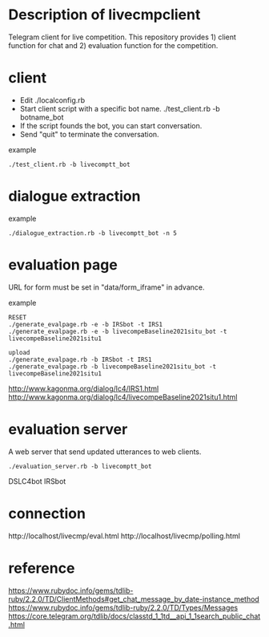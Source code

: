 # Description of livecmpclient
Telegram client for live competition.
This repository provides 1) client function for chat and 2) evaluation function for the competition.

# client
- Edit ./localconfig.rb
- Start client script with a specific bot name.
  ./test_client.rb -b botname_bot
- If the script founds the bot, you can start conversation.
- Send "quit" to terminate the conversation.

example
````
./test_client.rb -b livecomptt_bot
````

# dialogue extraction

example
````
./dialogue_extraction.rb -b livecomptt_bot -n 5
````


# evaluation page

URL for form must be set in "data/form_iframe" in advance.

example
````
RESET
./generate_evalpage.rb -e -b IRSbot -t IRS1
./generate_evalpage.rb -e -b livecompeBaseline2021situ_bot -t livecompeBaseline2021situ1

upload
./generate_evalpage.rb -b IRSbot -t IRS1
./generate_evalpage.rb -b livecompeBaseline2021situ_bot -t livecompeBaseline2021situ1
````

http://www.kagonma.org/dialog/lc4/IRS1.html
http://www.kagonma.org/dialog/lc4/livecompeBaseline2021situ1.html


# evaluation server
A web server that send updated utterances to web clients.
````
./evaluation_server.rb -b livecomptt_bot
````

DSLC4bot
IRSbot

# connection
http://localhost/livecmp/eval.html
http://localhost/livecmp/polling.html


# reference
https://www.rubydoc.info/gems/tdlib-ruby/2.2.0/TD/ClientMethods#get_chat_message_by_date-instance_method
https://www.rubydoc.info/gems/tdlib-ruby/2.2.0/TD/Types/Messages
https://core.telegram.org/tdlib/docs/classtd_1_1td__api_1_1search_public_chat.html
